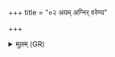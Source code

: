 +++
title = "०२ अयम् अग्निर् वरेण्य"

+++
<details><summary>मूलम् (GR)</summary>

+++(PSK 20.13.2)+++अयम् अग्निर् वरेण्य  
आयुष् टे विश्वतो दधत् ।  
पुनस् त्वा प्राण आयति  
परा यक्ष्मं सुवामि ते ॥
</details>